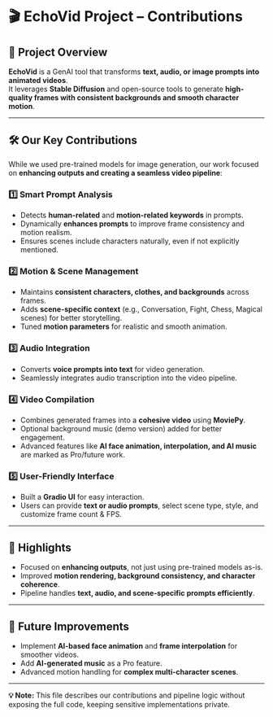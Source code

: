 # 🎬 EchoVid Project – Contributions

## 🚀 Project Overview
**EchoVid** is a GenAI tool that transforms **text, audio, or image prompts into animated videos**.  
It leverages **Stable Diffusion** and open-source tools to generate **high-quality frames with consistent backgrounds and smooth character motion**.

---

## 🛠️ Our Key Contributions
While we used pre-trained models for image generation, our work focused on **enhancing outputs and creating a seamless video pipeline**:

### 1️⃣ Smart Prompt Analysis
- Detects **human-related** and **motion-related keywords** in prompts.
- Dynamically **enhances prompts** to improve frame consistency and motion realism.
- Ensures scenes include characters naturally, even if not explicitly mentioned.

### 2️⃣ Motion & Scene Management
- Maintains **consistent characters, clothes, and backgrounds** across frames.
- Adds **scene-specific context** (e.g., Conversation, Fight, Chess, Magical scenes) for better storytelling.
- Tuned **motion parameters** for realistic and smooth animation.

### 3️⃣ Audio Integration
- Converts **voice prompts into text** for video generation.
- Seamlessly integrates audio transcription into the video pipeline.

### 4️⃣ Video Compilation
- Combines generated frames into a **cohesive video** using **MoviePy**.
- Optional background music (demo version) added for better engagement.
- Advanced features like **AI face animation, interpolation, and AI music** are marked as Pro/future work.

### 5️⃣ User-Friendly Interface
- Built a **Gradio UI** for easy interaction.
- Users can provide **text or audio prompts**, select scene type, style, and customize frame count & FPS.

---

## 🌟 Highlights
- Focused on **enhancing outputs**, not just using pre-trained models as-is.
- Improved **motion rendering, background consistency, and character coherence**.
- Pipeline handles **text, audio, and scene-specific prompts efficiently**.

---

## 🔮 Future Improvements
- Implement **AI-based face animation** and **frame interpolation** for smoother videos.
- Add **AI-generated music** as a Pro feature.
- Advanced motion handling for **complex multi-character scenes**.

---

**💡 Note:** This file describes our contributions and pipeline logic without exposing the full code, keeping sensitive implementations private.

